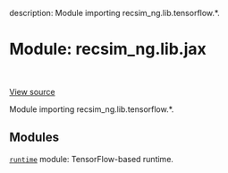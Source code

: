 description: Module importing recsim_ng.lib.tensorflow.*.

<div itemscope itemtype="http://developers.google.com/ReferenceObject">
<meta itemprop="name" content="recsim_ng.lib.jax" />
<meta itemprop="path" content="Stable" />
</div>

# Module: recsim_ng.lib.jax

<!-- Insert buttons and diff -->

<table class="tfo-notebook-buttons tfo-api nocontent" align="left">

</table>

<a target="_blank" href="https://github.com/google-research/recsim_ng/tree/master/recsim_ng/lib/jax/__init__.py">View
source</a>

Module importing recsim_ng.lib.tensorflow.*.

## Modules

[`runtime`](../../recsim_ng/lib/jax/runtime.md) module: TensorFlow-based
runtime.
